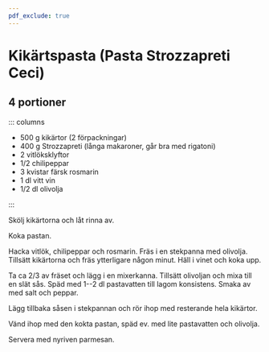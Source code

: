 ```yaml
---
pdf_exclude: true
---
```


# Kikärtspasta (Pasta Strozzapreti Ceci)

## 4 portioner

::: columns

-   500 g kikärtor (2 förpackningar)
-   400 g Strozzapreti (långa makaroner, går bra med rigatoni)
-   2 vitlöksklyftor
-   1/2 chilipeppar
-   3 kvistar färsk rosmarin
-   1 dl vitt vin
-   1/2 dl olivolja

:::

Skölj kikärtorna och låt rinna av.

Koka pastan.

Hacka vitlök, chilipeppar och rosmarin. Fräs i en stekpanna med olivolja. Tillsätt
kikärtorna och fräs ytterligare någon minut. Häll i vinet och koka upp.

Ta ca 2/3 av fräset och lägg i en mixerkanna. Tillsätt olivoljan och mixa till en slät
sås. Späd med 1--2 dl pastavatten till lagom konsistens. Smaka av med salt och peppar.

Lägg tillbaka såsen i stekpannan och rör ihop med resterande hela kikärtor.

Vänd ihop med den kokta pastan, späd ev. med lite pastavatten och olivolja.

Servera med nyriven parmesan.
